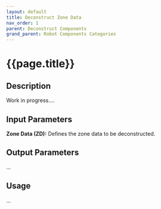 ```yaml
---
layout: default
title: Deconstruct Zone Data
nav_order: 1
parent: Deconstruct Components
grand_parent: Robot Components Categories
---
```


# **{{page.title}}**

## **Description**

Work in progress....

## **Input Parameters**

**Zone Data (ZD):** Defines the zone data to be deconstructed.

## **Output Parameters**

...

## **Usage**

...
